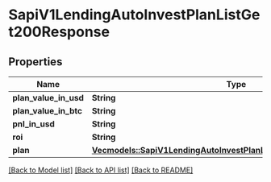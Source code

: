 # SapiV1LendingAutoInvestPlanListGet200Response

## Properties

Name | Type | Description | Notes
------------ | ------------- | ------------- | -------------
**plan_value_in_usd** | **String** |  | 
**plan_value_in_btc** | **String** |  | 
**pnl_in_usd** | **String** |  | 
**roi** | **String** |  | 
**plan** | [**Vec<models::SapiV1LendingAutoInvestPlanListGet200ResponsePlanInner>**](_sapi_v1_lending_auto_invest_plan_list_get_200_response_plan_inner.md) |  | 

[[Back to Model list]](../README.md#documentation-for-models) [[Back to API list]](../README.md#documentation-for-api-endpoints) [[Back to README]](../README.md)


